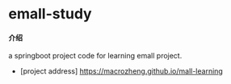 # emall-study

#### 介绍
a springboot project code for learning emall project.
- [project address]  https://macrozheng.github.io/mall-learning
